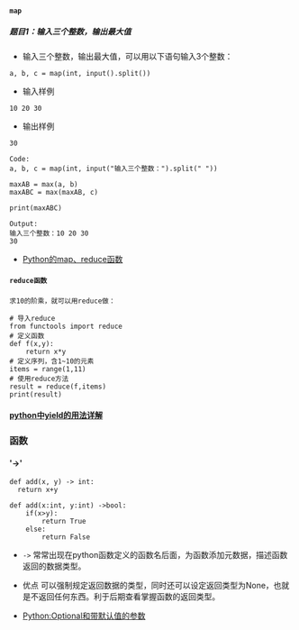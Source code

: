 

#### `map`
##### 题目1：输入三个整数，输出最大值
* 输入三个整数，输出最大值，可以用以下语句输入3个整数：
```
a, b, c = map(int, input().split())
```
* 输入样例
```
10 20 30
```
* 输出样例
```
30
```
```
Code:
a, b, c = map(int, input("输入三个整数：").split(" "))

maxAB = max(a, b)
maxABC = max(maxAB, c)

print(maxABC)

Output:
输入三个整数：10 20 30
30

```

* [Python的map、reduce函数](https://zhuanlan.zhihu.com/p/77311224)

#### `reduce函数`

```
求10的阶乘，就可以用reduce做：

# 导入reduce
from functools import reduce 
# 定义函数
def f(x,y):
    return x*y
# 定义序列，含1~10的元素
items = range(1,11)
# 使用reduce方法
result = reduce(f,items)
print(result)
```

#### [python中yield的用法详解](https://blog.csdn.net/mieleizhi0522/article/details/82142856/)


### 函数
#### '->'
```
def add(x, y) -> int:
  return x+y
  
def add(x:int, y:int) ->bool:
    if(x>y):
        return True
    else:
        return False

```
* `->` 常常出现在python函数定义的函数名后面，为函数添加元数据，描述函数返回的数据类型。
* 优点 可以强制规定返回数据的类型，同时还可以设定返回类型为None，也就是不返回任何东西。利于后期查看掌握函数的返回类型。

* [Python:Optional和带默认值的参数](https://blog.csdn.net/qq_44683653/article/details/108990873)





